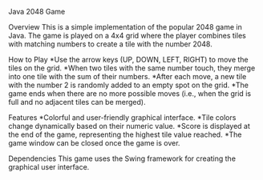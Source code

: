 Java 2048 Game

Overview
This is a simple implementation of the popular 2048 game in Java. The game is played on a 4x4 grid where the player combines tiles with matching numbers to create a tile with the number 2048.

How to Play
*Use the arrow keys (UP, DOWN, LEFT, RIGHT) to move the tiles on the grid.
*When two tiles with the same number touch, they merge into one tile with the sum of their numbers.
*After each move, a new tile with the number 2 is randomly added to an empty spot on the grid.
*The game ends when there are no more possible moves (i.e., when the grid is full and no adjacent tiles can be merged).

Features
*Colorful and user-friendly graphical interface.
*Tile colors change dynamically based on their numeric value.
*Score is displayed at the end of the game, representing the highest tile value reached.
*The game window can be closed once the game is over.

Dependencies
This game uses the Swing framework for creating the graphical user interface.
